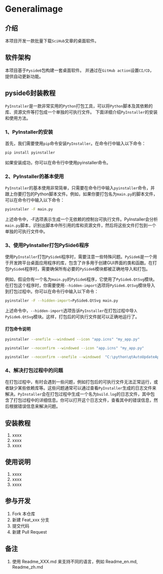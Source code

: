 # Generalimage

## 介绍

本项目开发一款批量下载`SciHub`文章的桌面软件。

## 软件架构

本项目基于`Pyside6`包构建一套桌面软件。
并通过在`GitHub action`设置`CI/CD`，提供自动更新功能。

## pyside6封装教程

`PyInstaller`是一款非常实用的`Python`打包工具，可以将`Python`脚本及其依赖的库、资源文件等打包成一个单独的可执行文件。
下面详细介绍`PyInstaller`的安装和使用方法。

### 1、PyInstaller的安装

首先，我们需要使用`pip`命令安装`PyInstaller`。在命令行中输入以下命令：

```bash
pip install pyinstaller
```

如果安装成功，你可以在命令行中使用pyinstaller命令。

### 2、PyInstaller的基本使用

`PyInstaller`的基本使用非常简单，只需要在命令行中输入`pyinstaller`命令，并跟上你要打包的Python脚本文件。例如，如果你要打包名为`main.py`的脚本文件，可以在命令行中输入以下命令：

```bash
pyinstaller -F main.py
```

上述命令中，-F选项表示生成一个无依赖的控制台可执行文件。PyInstaller会分析`main.py`脚本，识别出脚本中所引用的库和资源文件，然后将这些文件打包到一个单独的可执行文件中。

### 3、使用PyInstaller打包PySide6程序

使用`PyInstaller`打包`PySide6`程序时，需要注意一些特殊问题。`PySide6`是一个用于开发跨平台桌面应用程序的库，包含了许多用于创建GUI界面的类和函数。在打包`PySide6`程序时，需要确保所有必要的`PySide6`模块都被正确地导入和打包。

例如，假设你有一个名为`main.py`的`PySide6`程序，它使用了`PySide6.QtSvg`模块。在打包这个程序时，你需要使用`--hidden-import`选项将`PySide6.QtSvg`模块导入到打包过程中。你可以在命令行中输入以下命令：

```bash
pyinstaller -F --hidden-import=PySide6.QtSvg main.py
```

上述命令中，`--hidden-import`选项告诉`PyInstaller`在打包过程中导`入PySide6.QtSvg`模块。这样，打包后的可执行文件就可以正确地运行了。

#### 打包命令说明

```bash
pyinstaller --onefile --windowed --icon "app.icns" "my_app.py"

pyinstaller --noconfirm --windowed --icon "app.icns" "my_app.py"

pyinstaller --noconfirm --onefile --windowed  "C:\python\qtAutoUpdateApp\my_app.py"
```

### 4、解决打包过程中的问题

在打包过程中，有时会遇到一些问题，例如打包后的可执行文件无法正常运行，或者缺少某些依赖库等。这些问题通常可以通过查看`PyInstaller`生成的日志文件来解决。`PyInstaller`会在打包过程中生成一个名为`build.log`的日志文件，其中包含了打包过程中的详细信息。你可以打开这个日志文件，查看其中的错误信息，然后根据错误信息来解决问题。

## 安装教程

1. xxxx
2. xxxx
3. xxxx

## 使用说明

1. xxxx
2. xxxx
3. xxxx

## 参与开发

1. Fork 本仓库
2. 新建 Feat_xxx 分支
3. 提交代码
4. 新建 Pull Request

## 备注

1. 使用 Readme\_XXX.md 来支持不同的语言，例如 Readme\_en.md, Readme\_zh.md
